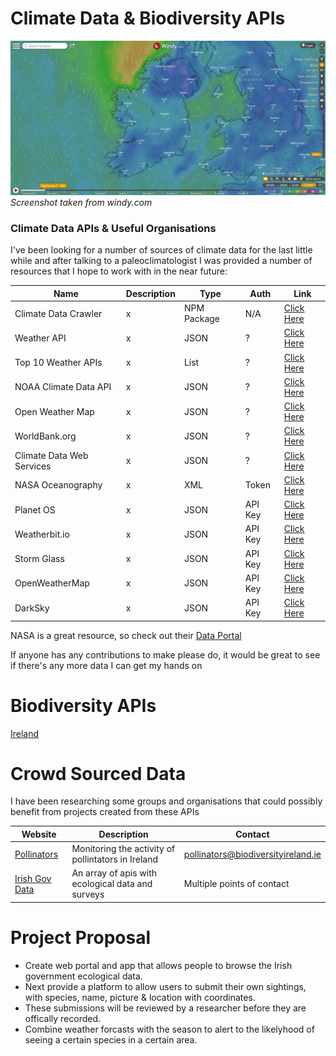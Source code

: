 # Climate Data & Biodiversity APIs
![](https://github.com/conorjohn/Climate-Data-APIs/blob/master/ireland-map.png)
_Screenshot taken from windy.com_

### Climate Data APIs & Useful Organisations
I've been looking for a number of sources of climate data for the last little while and after talking to a paleoclimatologist I was provided a number of resources that I hope to work with in the near future:

Name | Description | Type | Auth | Link |
------------ | ------------- | ------------- | ------------- | ------------- |
Climate Data Crawler | x | NPM Package | N/A | [Click Here](https://www.npmjs.com/package/climate-data-crawler) |
Weather API | x | JSON | ? | [Click Here](https://www.wunderground.com/weather/api/d/docs) |
Top 10 Weather APIs | x | List | ? | [Click Here](https://www.programmableweb.com/news/top-10-weather-apis/analysis/2014/11/13)|
NOAA Climate Data API | x | JSON | ? | [Click Here](https://www.programmableweb.com/api/noaa-climate-data-online)|
Open Weather Map | x | JSON | ? | [Click Here](https://openweathermap.org/api)|
WorldBank.org | x | JSON | ? | [Click Here](https://datahelpdesk.worldbank.org/knowledgebase/articles/902061-climate-data-api)|
Climate Data Web Services | x | JSON | ? | [Click Here](https://www.ncdc.noaa.gov/cdo-web/webservices/v2)|
NASA Oceanography | x | XML | Token | [Click Here](https://podaac.jpl.nasa.gov/ws/metadata/granule/index.html)|
Planet OS | x | JSON | API Key | [Click Here](https://data.planetos.com/)|
Weatherbit.io | x | JSON | API Key | [Click Here](https://www.weatherbit.io/api)|
Storm Glass | x | JSON | API Key | [Click Here](https://stormglass.io/)|
OpenWeatherMap | x | JSON | API Key | [Click Here](https://openweathermap.org/api)|
DarkSky | x | JSON | API Key | [Click Here](https://darksky.net/forecast/40.7127,-74.0059/us12/en)

NASA is a great resource, so check out their [Data Portal](https://data.nasa.gov/)

If anyone has any contributions to make please do, it would be great to see if there's any more data I can get my hands on 

# Biodiversity APIs 
[Ireland](https://data.gov.ie/dataset?api=false&organization=national-biodiversity-data-centre)

# Crowd Sourced Data
I have been researching some groups and organisations that could possibly benefit from projects created from these APIs

Website | Description | Contact |
------------ | ------------- | ------------- |
[Pollinators](https://pollinators.ie/) | Monitoring the activity of pollintators in Ireland | [pollinators@biodiversityireland.ie](pollinators@biodiversityireland.ie)
[Irish Gov Data](https://data.gov.ie/dataset?api=false&organization=national-biodiversity-data-centre) | An array of apis with ecological data and surveys | Multiple points of contact

# Project Proposal
* Create web portal and app that allows people to browse the Irish government ecological data.
* Next provide a platform to allow users to submit their own sightings, with species, name, picture & location with coordinates.
* These submissions will be reviewed by a researcher before they are offically recorded.
* Combine weather forcasts with the season to alert to the likelyhood of seeing a certain species in a certain area.
